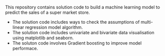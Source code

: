 This repository contains solution code to build a machine learning model to predict the sales of a super market store. 

* The solution code includes ways to check the assumptions of multi-linear regression model algorithm. 
* The solution code includes univariate and bivariate data visualisation using matplotlib and seaborn. 
* The soluton code involves Gradient boosting to improve model performace. 
